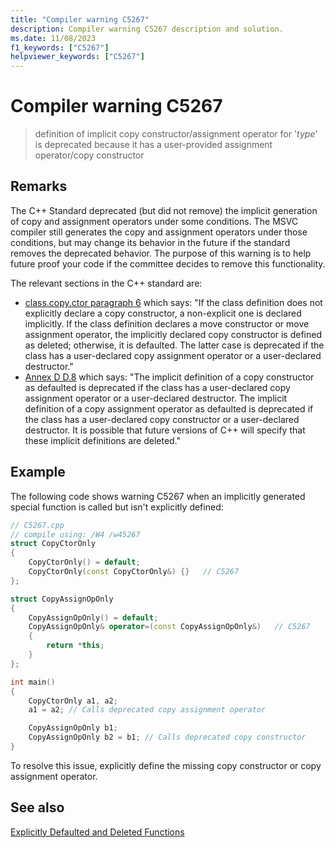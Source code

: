 ```yaml
---
title: "Compiler warning C5267"
description: Compiler warning C5267 description and solution.
ms.date: 11/08/2023
f1_keywords: ["C5267"]
helpviewer_keywords: ["C5267"]
---
```

# Compiler warning C5267

> definition of implicit copy constructor/assignment operator for '*type*' is deprecated because it has a user-provided assignment operator/copy constructor

## Remarks

The C++ Standard deprecated (but did not remove) the implicit generation of copy and assignment operators under some conditions. The MSVC compiler still generates the copy and assignment operators under those conditions, but may change its behavior in the future if the standard removes the deprecated behavior. The purpose of this warning is to help future proof your code if the committee decides to remove this functionality.

The relevant sections in the C++ standard are:
- [class.copy.ctor paragraph 6](https://eel.is/c++draft/class.copy.ctor#6) which says: "If the class definition does not explicitly declare a copy constructor, a non-explicit one is declared implicitly. If the class definition declares a move constructor or move assignment operator, the implicitly declared copy constructor is defined as deleted; otherwise, it is defaulted. The latter case is deprecated if the class has a user-declared copy assignment operator or a user-declared destructor."
- [Annex D D.8]([https://eel.is/c++draft/depr.impldec](https://eel.is/c++draft/depr.impldec#1)) which says: "The implicit definition of a copy constructor as defaulted is deprecated if the class has a user-declared copy assignment operator or a user-declared destructor. The implicit definition of a copy assignment operator as defaulted is deprecated if the class has a user-declared copy constructor or a user-declared destructor. It is possible that future versions of C++ will specify that these implicit definitions are deleted."

## Example

The following code shows warning C5267 when an implicitly generated special function is called but isn't explicitly defined:

```cpp
// C5267.cpp
// compile using: /W4 /w45267
struct CopyCtorOnly
{
    CopyCtorOnly() = default;
    CopyCtorOnly(const CopyCtorOnly&) {}   // C5267
};

struct CopyAssignOpOnly
{
    CopyAssignOpOnly() = default;
    CopyAssignOpOnly& operator=(const CopyAssignOpOnly&)   // C5267
    {
        return *this;
    }
};

int main()
{
    CopyCtorOnly a1, a2;
    a1 = a2; // Calls deprecated copy assignment operator

    CopyAssignOpOnly b1;
    CopyAssignOpOnly b2 = b1; // Calls deprecated copy constructor
}
```

To resolve this issue, explicitly define the missing copy constructor or copy assignment operator.

## See also

[Explicitly Defaulted and Deleted Functions](../../cpp/explicitly-defaulted-and-deleted-functions.md)
